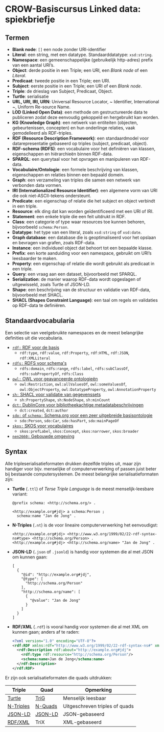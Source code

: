 # CROW-Basiscursus Linked data: spiekbriefje

## Termen

<!-- Vergeet niet: Sort lines ascending -->

- **Blank node**: `[]` een node zonder URI-identifier
- **Literal**: een string, met een datatype. Standaarddatatype: `xsd:string`.
- **Namespace**: een gemeenschappelijke (gebruikelijk http-adres) prefix van een aantal URI’s.
- **Object**: derde positie in een Triple; een URI, een _Blank node_ of een _Literal_.
- **Predicaat**: tweede positie in een Triple; een URI.
- **Subject**: eerste positie in een Triple; een URI of een _Blank node_.
- **Triple**: de drieslag van Subject, Predicaat, Object.
- **Turtle**: serialisatie
- **URL, URI, IRI, URN**: Universal Resource Locator, ~ Identifier, International ~, Uniform Re-source Name.
- **LOD (Linked Open Data)**: een methode om gestructureerde data te publiceren zodat deze eenvoudig gekoppeld en hergebruikt kan worden.
- **KG (Knowledge Graph)**: een netwerk van entiteiten (objecten, gebeurtenissen, concepten) en hun onderlinge relaties, vaak gemodelleerd als RDF-triples.
- **RDF (Resource Description Framework)**: een standaardmodel voor datarepresentatie gebaseerd op triples (subject, predicaat, object).
- **RDF-schema (RDFS)**: een vocabulaire voor het definiëren van klassen, eigenschappen en hiërarchieën binnen RDF-data.
- **SPARQL**: een querytaal voor het opvragen en manipuleren van RDF-data.
- **Vocabulaire/Ontologie**: een formele beschrijving van klassen, eigenschappen en relaties binnen een bepaald domein.
- **Graph**: een verzameling van triples die samen een netwerk van verbonden data vormen.
- **IRI (Internationalized Resource Identifier)**: een algemene vorm van URI die ook niet-ASCII-tekens ondersteunt.
- **Predicate**: een eigenschap of relatie die het subject en object verbindt in een triple.
- **Resource**: elk ding dat kan worden geïdentificeerd met een URI of IRI.
- **Statement**: een enkele triple die een feit uitdrukt in RDF.
- **Class**: een categorie of type waar resources toe kunnen behoren, bijvoorbeeld `schema:Person`.
- **Datatype**: het type van een literal, zoals `xsd:string` of `xsd:date`.
- **Graph database**: een database die is geoptimaliseerd voor het opslaan en bevragen van grafen, zoals RDF-data.
- **Instance**: een individueel object dat behoort tot een bepaalde klasse.
- **Prefix**: een korte aanduiding voor een namespace, gebruikt om URI’s leesbaarder te maken.
- **Property**: een eigenschap of relatie die wordt gebruikt als predicaat in een triple.
- **Query**: een vraag aan een dataset, bijvoorbeeld met SPARQL.
- **Serialization**: de manier waarop RDF-data wordt opgeslagen of uitgewisseld, zoals Turtle of JSON-LD.
- **Shape**: een beschrijving van de structuur en validatie van RDF-data, bijvoorbeeld met SHACL.
- **SHACL (Shapes Constraint Language)**: een taal om regels en validaties op RDF-data te definiëren.

## Standaardvocabularia

Een selectie van veelgebruikte namespaces en de meest belangrijke definities uit die vocabularia.

- [`rdf:` RDF voor de basis](https://www.w3.org/TR/rdf-concepts/)
  - `rdf:type`,
    `rdf:value`,
    `rdf:Property`,
    `rdf:HTML`,
    `rdf:JSON`,
    `rdf:XMLLiteral`
- [`rdfs:` RDFS voor schema's](https://www.w3.org/TR/rdf-schema/)
  - `rdfs:domain`,
    `rdfs:range`,
    `rdfs:label`,
    `rdfs:subClassOf`,
    `rdfs:subPropertyOf`,
    `rdfs:Class`
- [`owl:` OWL voor geavanceerde ontologieën](https://www.w3.org/TR/owl-ref/)
  - `owl:Restriction`,
    `owl:allValuesOf`,
    `owl:someValuesOf`,
    `owl:ObjectProperty`,
    `owl:DatatypeProperty`,
    `owl:AnnotationProperty`
- [`sh:` SHACL voor validatie van gegevenssets](https://www.w3.org/TR/shacl/)
  - `sh:PropertyShape`,
    `sh:NodeShape`,
    `sh:minCount`
- [`dct:` DublinCore voor bibliotheekachtige metadatabeschrijvingen](http://purl.org/dc/terms/)
  - `dct:created`,
    `dct:author`
- [`sdo:` of `schema:` Schema.org voor een zeer uitgebreide basisontologie](https://schema.org/)
  - `sdo:Person`,
    `sdo:Car`,
    `sdo:hasPart`,
    `sdo:mainPageOf`
- [`skos:` SKOS voor vocabulaires](https://www.w3.org/TR/skos-reference/)
  - `skos:prefLabel`,
    `skos:Concept`,
    `skos:narrower`,
    `skos:broader`
- [`nen2660:` Gebouwde omgeving](https://w3id.org/nen2660/def)

## Syntax

Alle tripleserialisatieformaten drukken dezelfde triples uit, maar zijn handiger voor bijv. menselijke of computerverwerking of passen juist beter bij bestaande computersystemen.
De meest belangrijke serialisatieformaten zijn:

- **Turtle** (`.ttl`) of _Terse Triple Language_ is de meest menselijk-leesbare variant:

  ```ttl
  @prefix schema: <http://schema.org/> .

  <http://example.org#jdj> a schema:Person ;
    schema:name "Jan de Jong" .
  ```

- **N-Triples** (`.nt`) is de voor lineaire computerverwerking het eenvoudigst:

  ```nt
  <http://example.org#jdj> <http://www.w3.org/1999/02/22-rdf-syntax-ns#type> <http://schema.org/Person> .
  <http://example.org#jdj> <http://schema.org/name> "Jan de Jong" .
  ```

- **JSON-LD** (`.json` of `.jsonld`) is handig voor systemen die al met JSON om kunnen gaan:

  ```json-ld
  [
    {
      "@id": "http://example.org#jdj",
      "@type": [
        "http://schema.org/Person"
      ],
      "http://schema.org/name": [
        {
          "@value": "Jan de Jong"
        }
      ]
    }
  ]
  ```

- **RDF/XML** (`.rdf`) is vooral handig voor systemen die al met XML om kunnen gaan; anders af te raden:
  ```xml
  <?xml version="1.0" encoding="UTF-8"?>
  <rdf:RDF xmlns:rdf="http://www.w3.org/1999/02/22-rdf-syntax-ns#" xmlns:schema="http://schema.org/">
    <rdf:Description rdf:about="http://example.org#jdj">
      <rdf:type rdf:resource="http://schema.org/Person"/>
      <schema:name>Jan de Jong</schema:name>
    </rdf:Description>
  </rdf:RDF>
  ```

Er zijn ook serialisatieformaten die quads uitdrukken:

| Triple      | Quad      | Opmerking                      |
| ----------- | --------- | ------------------------------ |
| [Turtle]    | [TriG]    | Menselijk leesbaar             |
| [N-Triples] | [N-Quads] | Uitgeschreven triples of quads |
| [JSON-LD]   | [JSON-LD] | JSON-gebaseerd                 |
| [RDF/XML]   | TriX      | XML-gebaseerd                  |

[RDF/XML]: https://www.w3.org/TR/rdf-syntax-grammar/
[TriG]: https://www.w3.org/TR/trig/
[Turtle]: https://www.w3.org/TR/turtle/
[JSON-LD]: https://www.w3.org/TR/json-ld/
[N-Quads]: https://www.w3.org/TR/n-quads/
[N-Triples]: https://www.w3.org/TR/n-triples/
